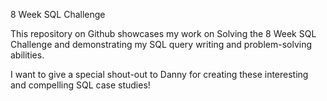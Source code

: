 8 Week SQL Challenge

This repository on Github showcases my work on Solving the 8 Week SQL Challenge and demonstrating my SQL query writing and problem-solving abilities.

I want to give a special shout-out to Danny for creating these interesting and compelling SQL case studies!
